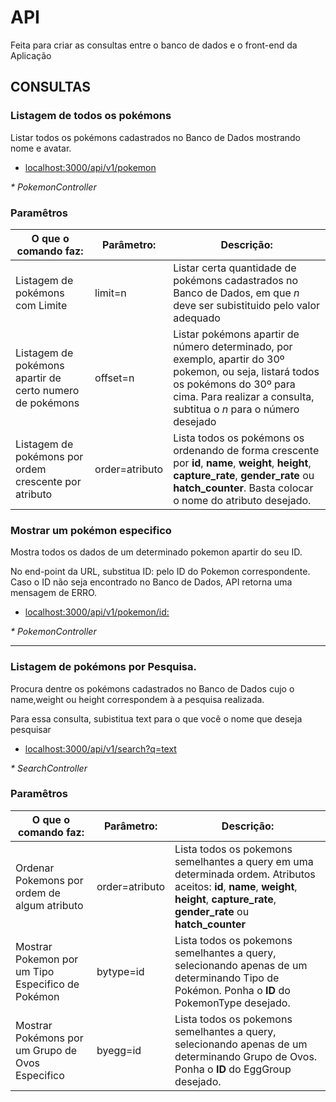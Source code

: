 # API

Feita para criar as consultas entre o banco de dados e o front-end da Aplicação

  

## CONSULTAS

  

### Listagem de todos os pokémons

Listar todos os pokémons cadastrados no Banco de Dados mostrando nome e avatar.

  

*  [localhost:3000/api/v1/pokemon](localhost:3000/api/v1/pokemon)

  

_* PokemonController_


### Paramêtros


| O que o comando faz: | Parâmetro: | Descrição: |
|----------------------------------------------------------|----------------|----------------------------------------------------------------------------------------------------------------------------------------------------------------------------------------------------------|
| Listagem de pokémons com Limite | limit=n | Listar certa quantidade de pokémons cadastrados no Banco de Dados, em que _n_ deve ser subistituido pelo valor adequado |
| Listagem de pokémons apartir de certo numero de pokémons | offset=n | Listar pokémons apartir de número determinado, por exemplo, apartir do 30º pokemon, ou seja, listará todos os pokémons do 30º para cima. Para realizar a consulta, subtitua o _n_ para o número desejado |
| Listagem de pokémons por ordem crescente por atributo | order=atributo | Lista todos os pokémons os ordenando de forma crescente por **id**, **name**, **weight**, **height**, **capture_rate**, **gender_rate** ou **hatch_counter**. Basta colocar o nome do atributo desejado. |

  
  

### Mostrar um pokémon especifico

Mostra todos os dados de um determinado pokemon apartir do seu ID.

No end-point da URL, substitua ID: pelo ID do Pokemon correspondente. Caso o ID não seja encontrado no Banco de Dados, API retorna uma mensagem de ERRO.

  

*  [localhost:3000/api/v1/pokemon/id:](localhost:3000/api/v1/pokemon/)

_* PokemonController_

  

---

  

### Listagem de pokémons por Pesquisa.

Procura dentre os pokémons cadastrados no Banco de Dados cujo o name,weight ou height correspondem à a pesquisa realizada.

Para essa consulta, subistitua text para o que você o nome que deseja pesquisar

  

*  [localhost:3000/api/v1/search?q=text](localhost:3000/api/v1/search?q=text)

  

_* SearchController_



### Paramêtros


| O que o comando faz:                              | Parâmetro:     | Descrição:                                                                                                                                                                                |
|---------------------------------------------------|----------------|-------------------------------------------------------------------------------------------------------------------------------------------------------------------------------------------|
| Ordenar Pokemons por ordem de algum atributo      | order=atributo | Lista todos os pokemons semelhantes a query em uma determinada ordem. Atributos aceitos: **id**, **name**, **weight**, **height**, **capture_rate**, **gender_rate** ou **hatch_counter** |
| Mostrar Pokemon por um Tipo Especifico de Pokémon | bytype=id      | Lista todos os pokemons semelhantes a query, selecionando apenas de um determinando Tipo de Pokémon. Ponha o **ID** do PokemonType desejado.                                              |
| Mostrar Pokémons por um Grupo de Ovos Especifico  | byegg=id       | Lista todos os pokemons semelhantes a query, selecionando apenas de um determinando Grupo de Ovos. Ponha o **ID** do EggGroup desejado.                                                   |